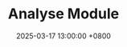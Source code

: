 ---
title: "Analyse Module"
date: 2025-03-17 13:00:00 +0800
categories: [Projects]
tags: [Traffic Network Analysis Tool]
---